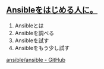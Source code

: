 ## [Ansibleをはじめる人に。](https://qiita.com/t_nakayama0714/items/fe55ee56d6446f67113c)

1. Ansibleとは
1. Ansibleを調べる
1. Ansibleを試す
1. Ansibleをもう少し試す

[ansible/ansible - GitHub](https://github.com/ansible/ansible)<br>
